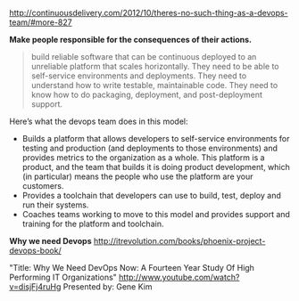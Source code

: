 http://continuousdelivery.com/2012/10/theres-no-such-thing-as-a-devops-team/#more-827

__Make people responsible for the consequences of their actions.__

> build reliable software that can be continuous deployed to an unreliable platform that scales horizontally. They need to be able to self-service environments and deployments. They need to understand how to write testable, maintainable code. They need to know how to do packaging, deployment, and post-deployment support.

Here’s what the devops team does in this model:
- Builds a platform that allows developers to self-service environments for testing and production (and deployments to those environments) and provides metrics to the organization as a whole. This platform is a product, and the team that builds it is doing product development, which (in particular) means the people who use the platform are your customers.
- Provides a toolchain that developers can use to build, test, deploy and run their systems.
- Coaches teams working to move to this model and provides support and training for the platform and toolchain.

__Why we need Devops__
http://itrevolution.com/books/phoenix-project-devops-book/

"Title: Why We Need DevOps Now: A Fourteen Year Study Of High Performing IT Organizations"
http://www.youtube.com/watch?v=disjFj4ruHg
Presented by: Gene Kim
